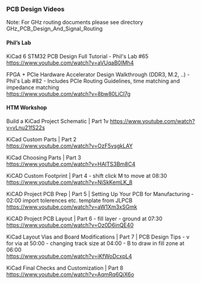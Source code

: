 ### PCB Design Videos

Note: For GHz routing documents please see directory GHz_PCB_Design_And_Signal_Routing

#### Phil’s Lab

KiCad 6 STM32 PCB Design Full Tutorial - Phil's Lab #65\
https://www.youtube.com/watch?v=aVUqaB0IMh4

FPGA + PCIe Hardware Accelerator Design Walkthrough (DDR3, M.2, ..) - Phil's Lab #82 - Includes PCIe Routing Guidelines, time matching and impedance matching\
https://www.youtube.com/watch?v=8bw80LiCl7g

#### HTM Workshop

Build a KiCad Project Schematic | Part 1v
https://www.youtube.com/watch?v=vLnu21fS22s

KiCad Custom Parts | Part 2\
https://www.youtube.com/watch?v=OzF5vsgkLAY

KiCad Choosing Parts | Part 3\
https://www.youtube.com/watch?v=HAlTS3Bm8C4

KiCAD Custom Footprint | Part 4 - shift click M to move at 08:30\
https://www.youtube.com/watch?v=NiSkKemLK_8

KiCAD Project PCB Prep | Part 5 | Setting Up Your PCB for Manufacturing - 02:00 import tolerences etc. template from JLPCB\
https://www.youtube.com/watch?v=aW1Xm3xSGmk

KiCAD Project PCB Layout | Part 6 - fill layer - ground at 07:30\
https://www.youtube.com/watch?v=Oz0D6inQE40

KiCad Layout Vias and Board Modifications | Part 7 | PCB Design Tips - v for via at 50:00 - changing track size at 04:00 - B to draw in fill zone at 06:00\
https://www.youtube.com/watch?v=iKfWoDcxpL4

KiCad Final Checks and Customization | Part 8\
https://www.youtube.com/watch?v=AqmRq6QjX6o

